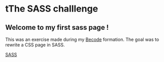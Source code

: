 # tThe SASS challlenge

## Welcome to my first sass page !
This was an exercise made during my [Becode](https://github.com/becodeorg) formation. The goal was to rewrite a CSS page in SASS.


[SASS](https://anonymouse97.github.io/challenge-sass/)